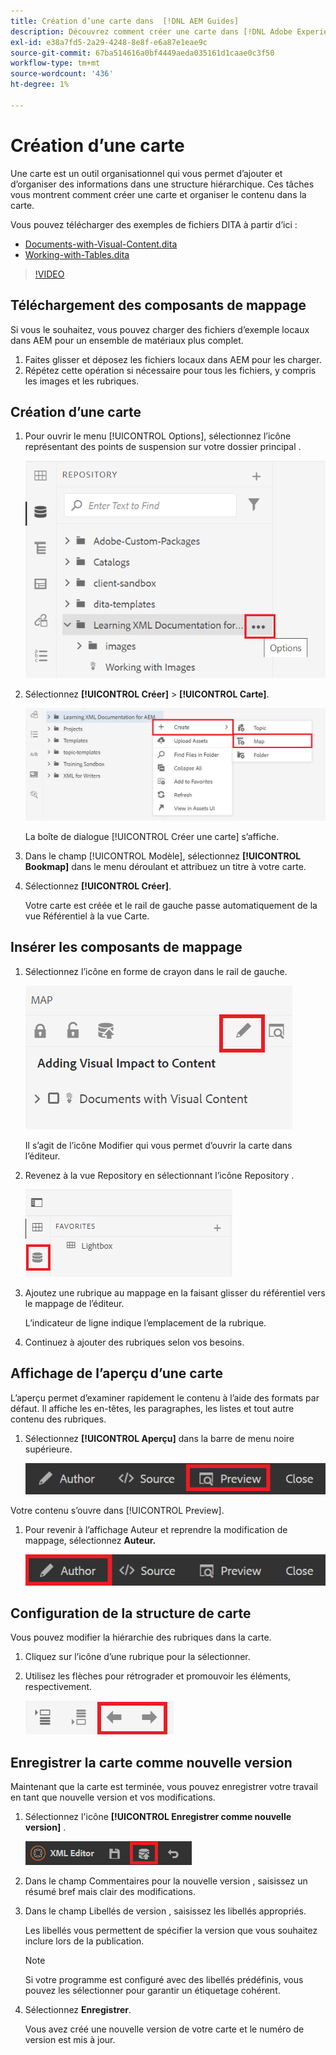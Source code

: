 ```yaml
---
title: Création d’une carte dans  [!DNL AEM Guides]
description: Découvrez comment créer une carte dans [!DNL Adobe Experience Manager Guides]
exl-id: e38a7fd5-2a29-4248-8e8f-e6a87e1eae9c
source-git-commit: 67ba514616a0bf4449aeda035161d1caae0c3f50
workflow-type: tm+mt
source-wordcount: '436'
ht-degree: 1%

---
```


# Création d’une carte

Une carte est un outil organisationnel qui vous permet d’ajouter et d’organiser des informations dans une structure hiérarchique. Ces tâches vous montrent comment créer une carte et organiser le contenu dans la carte.

Vous pouvez télécharger des exemples de fichiers DITA à partir d’ici :

* [&#x200B; Documents-with-Visual-Content.dita](assets/working-with-maps/Documents-with-Visual-Content.dita)
* [Working-with-Tables.dita](assets/working-with-maps/Working-with-Tables.dita)

>[!VIDEO](https://video.tv.adobe.com/v/336725?quality=12&learn=on)

## Téléchargement des composants de mappage

Si vous le souhaitez, vous pouvez charger des fichiers d’exemple locaux dans AEM pour un ensemble de matériaux plus complet.

1. Faites glisser et déposez les fichiers locaux dans AEM pour les charger.
1. Répétez cette opération si nécessaire pour tous les fichiers, y compris les images et les rubriques.

## Création d’une carte

1. Pour ouvrir le menu [!UICONTROL Options], sélectionnez l’icône représentant des points de suspension sur votre dossier principal .

   ![Icône représentant des points de suspension](images/lesson-8/ellipses-9.png)

1. Sélectionnez **[!UICONTROL Créer]** > **[!UICONTROL Carte]**.


   ![Créer une carte](images/lesson-8/create-map-with-markings.png)

   La boîte de dialogue [!UICONTROL Créer une carte] s’affiche.

1. Dans le champ [!UICONTROL Modèle], sélectionnez **[!UICONTROL Bookmap]** dans le menu déroulant et attribuez un titre à votre carte.
1. Sélectionnez **[!UICONTROL Créer]**.

   Votre carte est créée et le rail de gauche passe automatiquement de la vue Référentiel à la vue Carte.

## Insérer les composants de mappage

1. Sélectionnez l’icône en forme de crayon dans le rail de gauche.

   ![Icône Modifier](images/lesson-8/pencil-icon.png)

   Il s’agit de l’icône Modifier qui vous permet d’ouvrir la carte dans l’éditeur.

1. Revenez à la vue Repository en sélectionnant l’icône Repository .

   ![Icône Référentiel](images/common/repository-icon.png)

1. Ajoutez une rubrique au mappage en la faisant glisser du référentiel vers le mappage de l’éditeur.

   L’indicateur de ligne indique l’emplacement de la rubrique.

1. Continuez à ajouter des rubriques selon vos besoins.

## Affichage de l’aperçu d’une carte

L’aperçu permet d’examiner rapidement le contenu à l’aide des formats par défaut. Il affiche les en-têtes, les paragraphes, les listes et tout autre contenu des rubriques.

1. Sélectionnez **[!UICONTROL Aperçu]** dans la barre de menu noire supérieure.

   ![Bouton Aperçu.](images/common/select-preview.png)

Votre contenu s’ouvre dans [!UICONTROL Preview].

1. Pour revenir à l’affichage Auteur et reprendre la modification de mappage, sélectionnez **Auteur.**

   ![Bouton Auteur](images/lesson-5/author-map.png)

## Configuration de la structure de carte

Vous pouvez modifier la hiérarchie des rubriques dans la carte.

1. Cliquez sur l’icône d’une rubrique pour la sélectionner.
1. Utilisez les flèches pour rétrograder et promouvoir les éléments, respectivement.

   ![Icône Référentiel](images/lesson-8/left-right.png)

## Enregistrer la carte comme nouvelle version

Maintenant que la carte est terminée, vous pouvez enregistrer votre travail en tant que nouvelle version et vos modifications.

1. Sélectionnez l&#39;icône **[!UICONTROL Enregistrer comme nouvelle version]** .

   ![Icône Enregistrer comme nouvelle version](images/common/save-as-new-version.png)

1. Dans le champ Commentaires pour la nouvelle version , saisissez un résumé bref mais clair des modifications.

1. Dans le champ Libellés de version , saisissez les libellés appropriés.

   Les libellés vous permettent de spécifier la version que vous souhaitez inclure lors de la publication.

   >[!NOTE]
   > 
   > Si votre programme est configuré avec des libellés prédéfinis, vous pouvez les sélectionner pour garantir un étiquetage cohérent.

1. Sélectionnez **Enregistrer**.

   Vous avez créé une nouvelle version de votre carte et le numéro de version est mis à jour.
